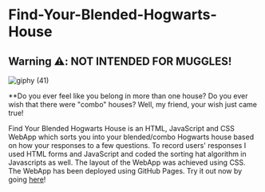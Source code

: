 # Find-Your-Blended-Hogwarts-House
## Warning ⚠️: NOT INTENDED FOR MUGGLES! 

![giphy (41)](https://user-images.githubusercontent.com/50711847/177227560-a77973d7-95ff-45cb-9fcd-6de9a64a45f0.gif)

**Do you ever feel like you belong in more than one house? Do you ever wish that there were "combo" houses? Well, my friend, your wish just came true!

Find Your Blended Hogwarts House is an HTML, JavaScript and CSS WebApp which sorts you into your blended/combo Hogwarts house based on how your responses to a few questions. To record users' responses I used HTML forms and JavaScript and coded the sorting hat algorithm in Javascripts as well. The layout of the WebApp was achieved using CSS. The WebApp has been deployed using GitHub Pages. Try it out now by going [here](https://mina1957.github.io/Find-Your-Blended-Hogwarts-House/)!
